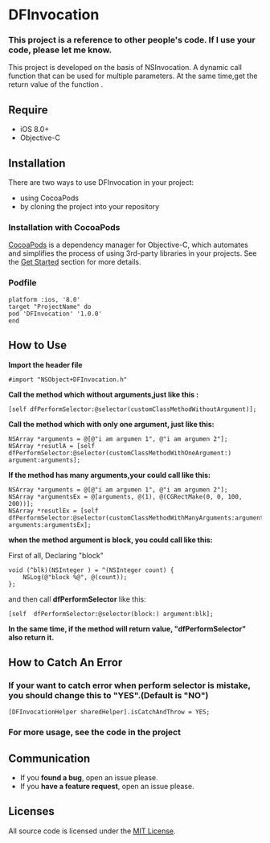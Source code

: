 # DFInvocation
### This project is a reference to other people's code. If I use your code, please let me know.

This project is developed on the basis of NSInvocation. A dynamic call function that can be used for multiple parameters.
At the same time,get the return value of the function .

## Require
* iOS 8.0+
* Objective-C

## Installation

There are two ways to use DFInvocation in your project:

* using CocoaPods
* by cloning the project into your repository

### Installation with CocoaPods
[CocoaPods](http://cocoapods.org/) is a dependency manager for Objective-C, which automates and simplifies the process of using 3rd-party libraries in your projects. See the [Get Started](http://cocoapods.org/#get_started) section for more details.

### Podfile

```
platform :ios, '8.0'
target "ProjectName" do
pod 'DFInvocation' '1.0.0'
end
```

## How to Use
**Import the header file**

```
#import "NSObject+DFInvocation.h"
```

**Call the method which without arguments,just like this :**

```
[self dfPerformSelector:@selector(customClassMethodWithoutArgument)];
```

**Call the method which with only one argument, just like this:**

```
NSArray *arguments = @[@"i am argumen 1", @"i am argumen 2"];
NSArray *resutlA = [self dfPerformSelector:@selector(customClassMethodWithOneArgument:) argument:arguments];
```

**If the method has many arguments,your could call like this:**

```
NSArray *arguments = @[@"i am argumen 1", @"i am argumen 2"];
NSArray *argumentsEx = @[arguments, @(1), @(CGRectMake(0, 0, 100, 200))];
NSArray *resutlEx = [self dfPerformSelector:@selector(customClassMethodWithManyArguments:argument2:argument3:) arguments:argumentsEx];
```
**when the method argument is block, you could call like this:**

First of all, Declaring "block"

```
void (^blk)(NSInteger ) = ^(NSInteger count) {
    NSLog(@"block %@", @(count));
};
```

and then call **dfPerformSelector** like this:

```
[self  dfPerformSelector:@selector(block:) argument:blk];
```

**In the same time, if the method will return value, "dfPerformSelector" also return it.**


## How to Catch An Error
### If your want to catch error when perform selector is mistake, you should change this to "YES".(Default is "NO")

```
[DFInvocationHelper sharedHelper].isCatchAndThrow = YES;
```

### For more usage, see the code in the project






## Communication
- If you **found a bug**, open an issue please.
- If you **have a feature request**, open an issue please.

## Licenses
All source code is licensed under the [MIT License](https://github.com/DevilFinger/DFInvocation/blob/master/LICENSE).
